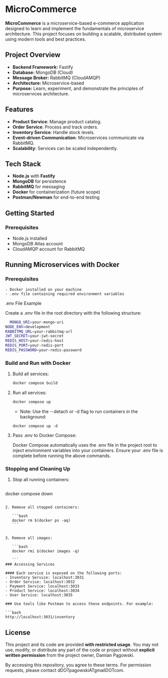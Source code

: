 # MicroCommerce

**MicroCommerce** is a microservice-based e-commerce application designed to learn and implement the fundamentals of microservice architecture. This project focuses on building a scalable, distributed system using modern tools and best practices.

## Project Overview

- **Backend Framework:** Fastify
- **Database:** MongoDB (Cloud)
- **Message Broker:** RabbitMQ (CloudAMQP)
- **Architecture:** Microservice-based
- **Purpose:** Learn, experiment, and demonstrate the principles of microservices architecture.

## Features

- **Product Service**: Manage product catalog.
- **Order Service**: Process and track orders.
- **Inventory Service**: Handle stock levels.
- **Event-driven Communication**: Microservices communicate via RabbitMQ.
- **Scalability**: Services can be scaled independently.

## Tech Stack

- **Node.js** with **Fastify**
- **MongoDB** for persistence
- **RabbitMQ** for messaging
- **Docker** for containerization (future scope)
- **Postman/Newman** for end-to-end testing

## Getting Started

### Prerequisites

- Node.js installed
- MongoDB Atlas account
- CloudAMQP account for RabbitMQ

## Running Microservices with Docker

### Prerequisites

    - Docker installed on your machine
    - .env file containing required environment variables

.env File Example

Create a .env file in the root directory with the following structure:

 ```bash
   MONGO_URI=your-mongo-uri
NODE_ENV=development
RABBITMQ_URL=your-rabbitmq-url
JWT_SECRET=your-jwt-secret
REDIS_HOST=your-redis-host
REDIS_PORT=your-redis-port
REDIS_PASSWORD=your-redis-password

   ```
### Build and Run with Docker

1. Build all services: 
   ```bash
   docker compose build
   ```

2. Run all services:

   ```bash
   docker compose up
   ```
   - Note: Use the --detach or -d flag to run containers in the background:


   ```env
   docker compose up -d
   ```

3. Pass .env to Docker Compose:

   Docker Compose automatically uses the .env file in the project root to inject environment variables into your containers. Ensure your .env file is complete before running the above commands.

### Stopping and Cleaning Up

1. Stop all running containers:

   ```bash
  docker compose down

   ```

   2. Remove all stopped containers:

      ```bash
      docker rm $(docker ps -aq)
      ```


   3. Remove all images:

      ```bash
      docker rmi $(docker images -q)

      ```
### Accessing Services

   #### Each service is exposed on the following ports:
   - Inventory Service: localhost:3031
   - Order Service: localhost:3032
   - Payment Service: localhost:3033
   - Product Service: localhost:3034
   - User Service: localhost:3035

### Use tools like Postman to access these endpoints. For example:

   ```bash
   http://localhost:3031/inventory
   ```

## License

This project and its code are provided **with restricted usage**. You may not use, modify, or distribute any part of the code or project without **explicit written permission** from the project owner, Damian Pągowski.

By accessing this repository, you agree to these terms. For permission requests, please contact dDOTpagowskiATgmailDOTcom.

